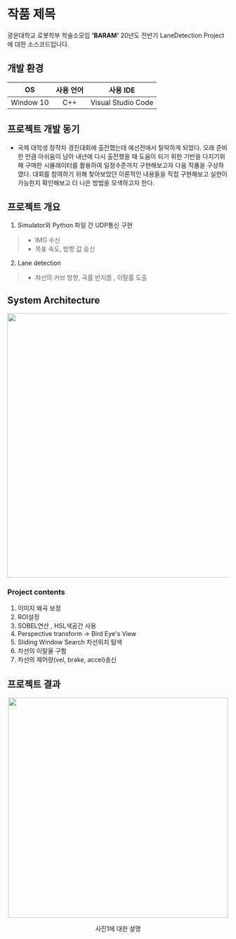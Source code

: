 # 작품 제목

광운대학교 로봇학부 학술소모임 **'BARAM'** 20년도 전반기 LaneDetection Project에 대한 소스코드입니다.  

## 개발 환경
|OS|사용 언어|사용 IDE|
|:---:|:---:|:---:|
|Window 10|C++|Visual Studio Code|

## 프로젝트 개발 동기

-  국제 대학생 창작차 경진대회에 출전했는데 예선전에서 탈락하게 되었다. 오래 준비한 만큼 아쉬움이 남아 내년에 다시 출전했을 때 도움이 되기 위한 기반을 다지기위해 구매한 시뮬레이터를 활용하여 일정수준까지 구현해보고자 다음 작품을 구상하였다. 대회를 참여하기 위해 찾아보았던 이론적인 내용들을 직접 구현해보고 실현이 가능한지 확인해보고 더 나은 방법을 모색하고자 한다. 

## 프로젝트 개요
1. Simulator와 Python 파일 간 UDP통신 구현  
> - IMG 수신
> - 목표 속도, 방향 값 송신
2. Lane detection  
> - 차선의 커브 방향, 곡률 반지름 , 이탈률 도출


## System Architecture
<p align="center"><img src="https://user-images.githubusercontent.com/56825894/100778521-74660780-344a-11eb-993c-ed027cbd7a0e.PNG" width="600px"></p>  


### Project contents

1. 이미지 왜곡 보정
2. ROI설정
3. SOBEL연산 , HSL색공간 사용
4. Perspective transform -> Bird Eye's View  
5. Sliding Window Search 차선위치 탐색  
6. 차선의 이탈율 구함  
7. 차선의 제어량(vel, brake, accel)송신


## 프로젝트 결과

<p align="center"><img src="https://user-images.githubusercontent.com/56825894/100778536-7b8d1580-344a-11eb-91fc-9ceacb25f8e9.gif" width="500px"></p>  
<p align="center"> 사진1에 대한 설명 </p>  
